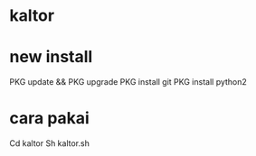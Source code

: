 # kaltor

# new install
 
PKG update && PKG upgrade
PKG install git 
PKG install python2

# cara pakai
Cd kaltor
Sh kaltor.sh

